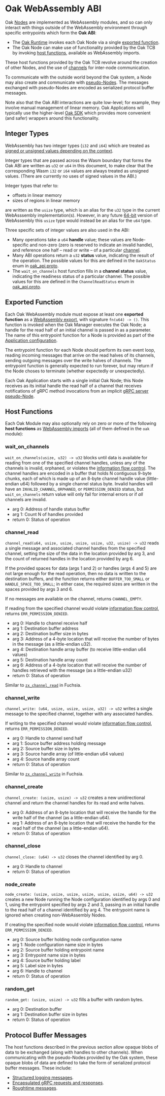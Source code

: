 # Oak WebAssembly ABI

Oak [Nodes](concepts.md#oak-node) are implemented as WebAssembly modules, and so
can only interact with things outside of the WebAssembly environment through
specific entrypoints which form the **Oak ABI**:

- The [Oak Runtime](concepts.md#oak-runtime) invokes each Oak Node via a single
  [exported function](#exported-function).
- The Oak Node can make use of functionality provided by the Oak TCB by invoking
  [host functions](#host-functions), available as WebAssembly imports.

These host functions provided by the Oak TCB revolve around the creation of
other Nodes, and the use of [channels](concepts.md#channels) for inter-node
communication.

To communicate with the outside world beyond the Oak system, a Node may also
create and communicate with [pseudo-Nodes](concepts.md#pseudo-nodes). The
messages exchanged with pseudo-Nodes are encoded as serialized protocol buffer
messages.

Note also that the Oak ABI interactions are quite low-level; for example, they
involve manual management of linear memory. Oak Applications will typically use
the higher-level [Oak SDK](sdk.md) which provides more convenient (and safer)
wrappers around this functionality.

## Integer Types

WebAssembly has two integer types (`i32` and `i64`) which are treated as
[signed or unsigned values depending on the context](https://webassembly.github.io/spec/core/syntax/types.html#value-types).

Integer types that are passed across the Wasm boundary that forms the Oak ABI
are written as `u32` or `u64` in this document, to make clear that the
corresponding Wasm `i32` or `i64` values are always treated as unsigned values.
(There are currently no uses of signed values in the ABI.)

Integer types that refer to:

- offsets in linear memory
- sizes of regions in linear memory

are written as the `usize` type, which is an alias for the `u32` type in the
current WebAsssembly implementation(s). However, in any future
[64-bit](https://github.com/WebAssembly/design/blob/master/FutureFeatures.md#linear-memory-bigger-than-4-gib)
version of WebAssembly this `usize` type would instead be an alias for the `u64`
type.

Three specific sets of integer values are also used in the ABI:

- Many operations take a `u64` **handle** value; these values are Node-specific
  and non-zero (zero is reserved to indicate an invalid handle), and reference
  one half &ndash; read or write &ndash; of a particular
  [channel](concepts.md#channels).
- Many ABI operations return a `u32` **status** value, indicating the result of
  the operation. The possible values for this are defined in the `OakStatus`
  enum in [oak_api.proto](/oak/proto/oak_api.proto).
- The `wait_on_channels` host function fills in a **channel status** value,
  indicating the readiness status of a particular channel. The possible values
  for this are defined in the `ChannelReadStatus` enum in
  [oak_api.proto](/oak/proto/oak_api.proto).

## Exported Function

Each Oak WebAssembly module must expose at least one **exported function** as a
[WebAssembly export](https://webassembly.github.io/spec/core/syntax/modules.html#exports),
with signature `fn(u64) -> ()`. This function is invoked when the Oak Manager
executes the Oak Node; a handle for the read half of an initial channel is
passed in as a parameter. The name of this entrypoint function for a Node is
provided as part of the
[Application configuration](/oak/proto/application.proto).

The entrypoint function for each Node should perform its own event loop, reading
incoming messages that arrive on the read halves of its channels, sending
outgoing messages over the write halves of channels. The entrypoint function is
generally expected to run forever, but may return if the Node choses to
terminate (whether expectedly or unexpectedly).

Each Oak Application starts with a single initial Oak Node; this Node receives
as its initial handle the read half of a channel that receives notifications of
gRPC method invocations from an implicit
[gRPC server pseudo-Node](concepts.md#pseudo-nodes).

## Host Functions

Each Oak Module may also optionally rely on zero or more of the following **host
functions** as
[WebAssembly imports](https://webassembly.github.io/spec/core/syntax/modules.html#imports)
(all of them defined in the `oak` module):

### wait_on_channels

`wait_on_channels(usize, u32) -> u32` blocks until data is available for reading
from one of the specified channel handles, unless any of the channels is
invalid, orphaned, or violates the
[information flow control](/docs/concepts.md#labels). The channel handles are
encoded in a buffer that holds N contiguous 9-byte chunks, each of which is made
up of an 8-byte channel handle value (little-endian u64) followed by a single
channel status byte. Invalid handles will have an `INVALID_CHANNEL`, `ORPHANED`,
or `PERMISSION_DENIED` status, but `wait_on_channels` return value will only
fail for internal errors or if _all_ channels are invalid.

- arg 0: Address of handle status buffer
- arg 1: Count N of handles provided
- return 0: Status of operation

### channel_read

`channel_read(u64, usize, usize, usize, usize, u32, usize) -> u32` reads a
single message and associated channel handles from the specified channel,
setting the size of the data in the location provided by arg 3, and the count of
returned handles in the location provided by arg 6.

If the provided spaces for data (args 1 and 2) or handles (args 4 and 5) are not
large enough for the read operation, then no data is written to the destination
buffers, and the function returns either `BUFFER_TOO_SMALL` or
`HANDLE_SPACE_TOO_SMALL`; in either case, the required sizes are written in the
spaces provided by args 3 and 6.

If no messages are available on the channel, returns `CHANNEL_EMPTY`.

If reading from the specified channel would violate
[information flow control](/docs/concepts.md#labels), returns
`ERR_PERMISSION_DENIED`.

- arg 0: Handle to channel receive half
- arg 1: Destination buffer address
- arg 2: Destination buffer size in bytes
- arg 3: Address of a 4-byte location that will receive the number of bytes in
  the message (as a little-endian u32).
- arg 4: Destination handle array buffer (to receive little-endian u64 values)
- arg 5: Destination handle array count
- arg 6: Address of a 4-byte location that will receive the number of handles
  retrieved with the message (as a little-endian u32)
- return 0: Status of operation

Similar to
[`zx_channel_read`](https://fuchsia.dev/fuchsia-src/zircon/syscalls/channel_read)
in Fuchsia.

### channel_write

`channel_write: (u64, usize, usize, usize, u32) -> u32` writes a single message
to the specified channel, together with any associated handles.

If writing to the specified channel would violate
[information flow control](/docs/concepts.md#labels), returns
`ERR_PERMISSION_DENIED`.

- arg 0: Handle to channel send half
- arg 1: Source buffer address holding message
- arg 2: Source buffer size in bytes
- arg 3: Source handle array (of little-endian u64 values)
- arg 4: Source handle array count
- return 0: Status of operation

Similar to
[`zx_channel_write`](https://fuchsia.dev/fuchsia-src/zircon/syscalls/channel_write)
in Fuchsia.

### channel_create

`channel_create: (usize, usize) -> u32` creates a new unidirectional channel and
return the channel handles for its read and write halves.

- arg 0: Address of an 8-byte location that will receive the handle for the
  write half of the channel (as a little-endian u64).
- arg 1: Address of an 8-byte location that will receive the handle for the read
  half of the channel (as a little-endian u64).
- return 0: Status of operation

### channel_close

`channel_close: (u64) -> u32` closes the channel identified by arg 0.

- arg 0: Handle to channel
- return 0: Status of operation

### node_create

`node_create: (usize, usize, usize, usize, usize, usize, u64) -> u32` creates a
new Node running the Node configuration identified by args 0 and 1, using the
entrypoint specified by args 2 and 3, passing in an initial handle to the read
half of a channel identified by arg 4. The entrypoint name is ignored when
creating non-WebAssembly Nodes.

If creating the specified node would violate
[information flow control](/docs/concepts.md#labels), returns
`ERR_PERMISSION_DENIED`.

- arg 0: Source buffer holding node configuration name
- arg 1: Node configuration name size in bytes
- arg 2: Source buffer holding entrypoint name
- arg 3: Entrypoint name size in bytes
- arg 4: Source buffer holding label
- arg 5: Label size in bytes
- arg 6: Handle to channel
- return 0: Status of operation

### random_get

`random_get: (usize, usize) -> u32` fills a buffer with random bytes.

- arg 0: Destination buffer
- arg 1: Destination buffer size in bytes
- return 0: Status of operation

## Protocol Buffer Messages

The host functions described in the previous section allow opaque blobs of data
to be exchanged (along with handles to other channels). When communicating with
the pseudo-Nodes provided by the Oak system, these opaque blobs of data are
defined to take the form of serialized protocol buffer messages. These include:

- [Structured logging messages](../oak/proto/log.proto).
- [Encapsulated gRPC requests and responses](../oak/proto/grpc_encap.proto).
- [Roughtime messages](../oak/proto/roughtime_service.proto).
